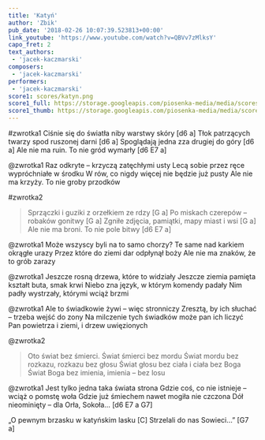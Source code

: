 ```yaml
---
title: 'Katyń'
author: 'Zbik'
pub_date: '2018-02-26 10:07:39.523813+00:00'
link_youtube: 'https://www.youtube.com/watch?v=QBVv7zMlksY'
capo_fret: 2
text_authors:
 - 'jacek-kaczmarski'
composers:
 - 'jacek-kaczmarski'
performers:
 - 'jacek-kaczmarski'
score1: scores/katyn.png
score1_full: https://storage.googleapis.com/piosenka-media/media/scores/katyn.png
score1_thumb: https://storage.googleapis.com/piosenka-media/media/scores/katyn.png.180x0_q85_upscale.png
---
```


#zwrotka1
Ciśnie się do światła niby warstwy skóry [d6 a]
Tłok patrzących twarzy spod ruszonej darni [d6 a]
Spoglądają jedna zza drugiej do góry [d6 a]
Ale nie ma ruin. To nie gród wymarły [d6 E7 a]

@zwrotka1
Raz odkryte – krzyczą zatęchłymi usty
Lecą sobie przez ręce wypróchniałe w środku
W rów, co nigdy więcej nie będzie już pusty
Ale nie ma krzyży. To nie groby przodków

#zwrotka2
>Sprzączki i guziki z orzełkiem ze rdzy [G a]
>Po miskach czerepów – robaków gonitwy [G a]
>Zgniłe zdjęcia, pamiątki, mapy miast i wsi [G a]
>Ale nie ma broni. To nie pole bitwy [d6 E7 a]

@zwrotka1
Może wszyscy byli na to samo chorzy?
Te same nad karkiem okrągłe urazy
Przez które do ziemi dar odpłynął boży 
Ale nie ma znaków, że to grób zarazy

@zwrotka1
Jeszcze rosną drzewa, które to widziały
Jeszcze ziemia pamięta kształt buta, smak krwi
Niebo zna język, w którym komendy padały
Nim padły wystrzały, którymi wciąż brzmi

@zwrotka1
Ale to świadkowie żywi – więc stronniczy
Zresztą, by ich słuchać – trzeba wejść do zony
Na milczenie tych świadków może pan ich liczyć
Pan powietrza i ziemi, i drzew uwięzionych

@zwrotka2
>Oto świat bez śmierci. Świat śmierci bez mordu
>Świat mordu bez rozkazu, rozkazu bez głosu
>Świat głosu bez ciała i ciała bez Boga
>Świat Boga bez imienia, imienia – bez losu

@zwrotka1
Jest tylko jedna taka świata strona
Gdzie coś, co nie istnieje – wciąż o pomstę woła
Gdzie już śmiechem nawet mogiła nie czczona
Dół nieominięty – dla Orła, Sokoła… [d6 E7 a G7]

„O pewnym brzasku w katyńskim lasku [C]
Strzelali do nas Sowieci…” [G7 a]